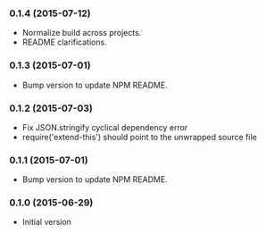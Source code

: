 ### 0.1.4 (2015-07-12)
* Normalize build across projects.
* README clarifications.

### 0.1.3 (2015-07-01)
* Bump version to update NPM README.

### 0.1.2 (2015-07-03)
* Fix JSON.stringify cyclical dependency error
* require('extend-this') should point to the unwrapped source file

### 0.1.1 (2015-07-01)
* Bump version to update NPM README.

### 0.1.0 (2015-06-29)
* Initial version